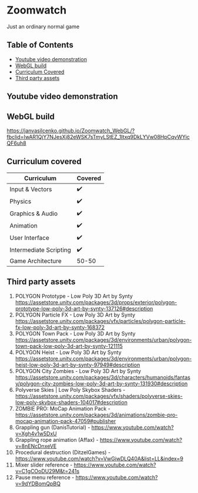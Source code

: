 # Zoomwatch
Just an ordinary normal game

## Table of Contents
- [Youtube video demonstration](#youtube=video-demonstration)
- [WebGL build](#webgl-build)
- [Curriculum Covered](#curriculum-covered)
- [Third party assets](#third-party-assets)

## Youtube video demonstration

## WebGL build
https://janvasilcenko.github.io/Zoomwatch_WebGL/?fbclid=IwAR1QjY7NJesXj82eWSK7sTmyLStEZ_1Itxq9DkLYVw08HpCqvWYicQF6uh8

## Curriculum covered

| Curriculum | Covered |
| --- | --- |
| Input & Vectors | :heavy_check_mark: |
| Physics | :heavy_check_mark: |
| Graphics & Audio | :heavy_check_mark: |
| Animation | :heavy_check_mark: |
| User Interface | :heavy_check_mark: |
| Intermediate Scripting | :heavy_check_mark: |
| Game Architecture | 50-50 |

## Third party assets
1. POLYGON Prototype - Low Poly 3D Art by Synty https://assetstore.unity.com/packages/3d/props/exterior/polygon-prototype-low-poly-3d-art-by-synty-137126#description<br />
2. POLYGON Particle FX - Low Poly 3D Art by Synty https://assetstore.unity.com/packages/vfx/particles/polygon-particle-fx-low-poly-3d-art-by-synty-168372<br />
3. POLYGON Town Pack - Low Poly 3D Art by Synty https://assetstore.unity.com/packages/3d/environments/urban/polygon-town-pack-low-poly-3d-art-by-synty-121115<br />
4. POLYGON Heist - Low Poly 3D Art by Synty https://assetstore.unity.com/packages/3d/environments/urban/polygon-heist-low-poly-3d-art-by-synty-97949#description<br />
5. POLYGON City Zombies - Low Poly 3D Art by Synty https://assetstore.unity.com/packages/3d/characters/humanoids/fantasy/polygon-city-zombies-low-poly-3d-art-by-synty-131930#description<br />
6. Polyverse Skies | Low Poly Skybox Shaders - https://assetstore.unity.com/packages/vfx/shaders/polyverse-skies-low-poly-skybox-shaders-104017#description<br />
7. ZOMBIE PRO: MoCap Animation Pack - https://assetstore.unity.com/packages/3d/animations/zombie-pro-mocap-animation-pack-47059#publisher<br />
8. Grappling gun (DanisTutorial) - https://www.youtube.com/watch?v=Xgh4v1w5DxU
9. Grappling rope animation (Affax) - https://www.youtube.com/watch?v=8nENcDnxeVE
10. Procedural destruction (DitzelGames) - https://www.youtube.com/watch?v=VwGiwDLQ40A&list=LL&index=9
11. Mixer slider reference - https://www.youtube.com/watch?v=C1gCOoDU29M&t=241s
12. Pause menu reference - https://www.youtube.com/watch?v=9dYDBomQpBQ
